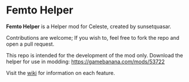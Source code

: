 # Femto Helper

**Femto Helper** is a Helper mod for Celeste, created by sunsetquasar.

Contributions are welcome; If you wish to, feel free to fork the repo and open a pull request.

This repo is intended for the development of the mod only. Download the helper for use in modding: https://gamebanana.com/mods/53722

Visit the [wiki](https://github.com/SunsetQuasar/FemtoHelper/wiki) for information on each feature.


